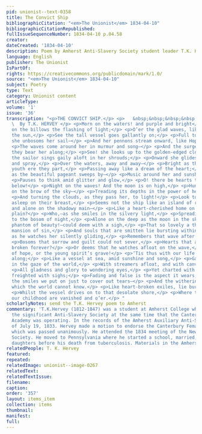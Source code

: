 ```yaml
---
pid: unionist--text-0358
title: The Convict Ship
bibliographicCitation: "<em>The Unionist</em> 1834-04-10"
bibliographicCitationRepublished: 
fullIssueSequenceNumber: 1834-04-10 p.04.58
creator: 
dateCreated: '1834-04-10'
description: Poem by Amherst Anti-Slavery Society student leader T.K. Hervey
language: English
publisher: The Unionist
IsPartOf: 
rights: https://creativecommons.org/publicdomain/mark/1.0/
source: "<em>The Unionist</em> 1834-04-10"
subject: Poetry
type: Text
category: Unionist content
articleType: 
volume: '1'
issue: '36'
transcription: "<p>THE CONVICT SHIP.</p> <p>   &nbsp;&nbsp;&nbsp;&nbsp;&nbsp;&nbsp;&nbsp;&nbsp;&nbsp;&nbsp;&nbsp;&nbsp;&nbsp;&nbsp;&nbsp;&nbsp;&nbsp;&nbsp;&nbsp;&nbsp;&nbsp;&nbsp;&nbsp;
  \  By T.K. HERVEY </p> <p>Morn on the waters! and purple and bright</p> <p>Bursts
  on the billows the flashing of light;</p> <p>O’er the glad waves, like a child of
  the sun,</p> <p>See the tall vessel goes gallantly on;</p> <p>Full to the breeze
  she unbosoms her sail—</p> <p>And her pennons stream onward, like Hope, in the gale;</p>
  <p>The waves come around her in murmur and song—</p> <p>And the surges rejoice as
  they bear her along;</p> <p>See! she looks up to the golden-edged clouds,</p> <p>And
  the sailor sings gaily aloft in her shrouds;</p> <p>Onward she glides amid ripple
  and spray,</p> <p>Over the waters, away and away—</p> <p>Bright as the visions of
  youth ere they part,</p> <p>Passing away like a dream of the heart;</p> <p>Who,
  as the beautiful pageant sweeps by—</p> <p>Music around her and sunshine on high—</p>
  <p>Pauses to think amid glitter and glow,</p> <p>O! there be hearts that are breaking
  below!</p> <p>Night on the waves! And the moon is on high,</p> <p>Hung like a gem
  on the brow of the sky—</p> <p>Treading its depths in the power of her might,</p>
  <p>And turning the clouds, as they pass her, to light!</p> <p>Look to the waters!
  asleep on their breast,</p> <p>Seems not the ship like an island of rest,</p> <p>Bright
  and alone on the shadowy main—</p> <p>Like a heart-cherished home on some desolate
  plain?</p> <p>Who,—as she smiles in the silvery light,</p> <p>Spreading her wings
  to the bosom of night,</p> <p>Alone on the deep as the moon in the sky—</p> <p>A
  phantom of beauty!—could deem with a sigh,</p> <p>That so lovely a thing is the
  mansion of sin,</p> <p>And souls that are smitten lie bursting within?</p> <p>Who,
  as he watches her silently gliding,</p> <p>Remembers that wave after wave is dividing</p>
  <p>Bosoms that sorrow and guilt could not sever,</p> <p>Hearts that are parted and
  broken forever?</p> <p>Or deems that he watches afloat on the wave,</p> <p>The death-bed
  of hope, or the young spirit’s grave!</p> <p>‘Tis thus with our life as it passes
  along;</p> <p>Like a vessel at sea, amid sunshine and song,</p> <p>Gaily we glide
  in the gaze of the world,</p> <p>With streamers afloat, and with canvass unfurled—</p>
  <p>All gladness and glory to wondering eyes,</p> <p>Yet charted with sorrow and
  freighted with sighs;</p> <p>Fading and false is the aspect it wears,</p> <p>As
  the smiles we put on just to cover out tears—</p> <p>And the withering thoughts
  which the world cannot know.</p> <p>Like heart-broken exiles, lie burning below—</p>
  <p>Whilst the vessel drives on to that desolate shore,</p> <p>Where the dreams of
  our childhood are vanished and o’er.</p> "
scholarlyNotes: send the T.K. Hervey poem to Amherst
commentary: 'T.K.Hervey (1812-1847) was a student at Amherst College who organized
  the significant Anti-Slavery Society at the same time that the Canterbury Female
  Academy was operating. In the records of the Amherst Auxiliary Anti-Slavery Society
  of July 19, 1833. Hervey made a motion to endorse the Canterbury Female Academy,
  which was passed unanimously. He attended the 1834 meeting of the New-England Anti-Slavery
  Society. He moved to Pennsylvania where he started a school, married, and had three
  daughters before his death from tuberculosis. Materials in the Amherst College Archives. '
relatedPeople: T. K. Hervey
featured: 
repeated: 
relatedImage: unionist--image-0267
relatedText: 
relatedTextIssue: 
filename: 
caption: 
order: '357'
layout: items_item
collection: items
thumbnail: 
manifest: 
full: 
---
```

